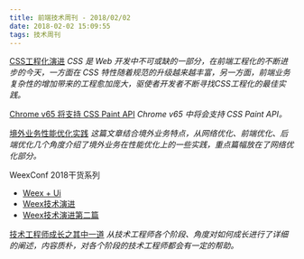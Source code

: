 ```yaml
---
title: 前端技术周刊 - 2018/02/02
date: 2018-02-02 15:09:55
tags: 技术周刊
---
```


[CSS工程化演进](https://zhuanlan.zhihu.com/p/32117359)
*CSS 是 Web 开发中不可或缺的一部分，在前端工程化的不断进步的今天，一方面在 CSS 特性随着规范的升级越来越丰富，另一方面，前端业务复杂性的增加带来的工程愈加庞大，驱使者开发者不断寻找CSS工程化的最佳实践。*

[Chrome v65 将支持 CSS Paint API](https://zhuanlan.zhihu.com/p/33199749)
*Chrome v65 中将会支持 CSS Paint API。*

[境外业务性能优化实践](https://zhuanlan.zhihu.com/p/33179166)
*这篇文章结合境外业务特点，从网络优化、前端优化、后端优化几个角度介绍了境外业务在性能优化上的一些实践，重点篇幅放在了网络优化部分。*

WeexConf 2018干货系列
  - [Weex + Ui](https://mp.weixin.qq.com/s/Sa3FcIKvWSDq_zOlQZ9d6Q)
  - [Weex技术演进](https://mp.weixin.qq.com/s/shC1Ydakvl-n2KoEWbMsTw)
  - [Weex技术演进第二篇](https://mp.weixin.qq.com/s/SoctOi9XG39QQTmfPARWgA)

[技术工程师成长之其中一道](https://www.baidufe.com/item/c48cdd8e24e5ace8cef2.html)
*从技术工程师各个阶段、角度对如何成长进行了详细的阐述，内容质朴，对各个阶段的技术工程师都会有一定的帮助。*